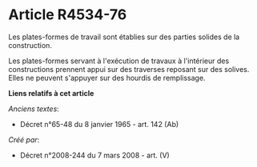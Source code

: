 # Article R4534-76

Les plates-formes de travail sont établies sur des parties solides de la construction.

Les plates-formes servant à l'exécution de travaux à l'intérieur des constructions prennent appui sur des traverses reposant
sur des solives. Elles ne peuvent s'appuyer sur des hourdis de remplissage.

**Liens relatifs à cet article**

_Anciens textes_:

  - Décret n°65-48 du 8 janvier 1965 - art. 142 (Ab)

_Créé par_:

  - Décret n°2008-244 du 7 mars 2008 - art. (V)
